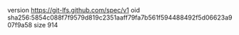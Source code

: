 version https://git-lfs.github.com/spec/v1
oid sha256:5854c088f7f9579d819c2351aaff79fa7b561f594488492f5d06623a907f9a58
size 914
